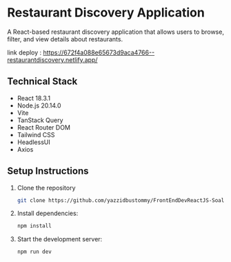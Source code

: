 # Restaurant Discovery Application

A React-based restaurant discovery application that allows users to browse, filter, and view details about restaurants.

link deploy : https://672f4a088e65673d9aca4766--restaurantdiscovery.netlify.app/

## Technical Stack

- React 18.3.1
- Node.js 20.14.0
- Vite
- TanStack Query
- React Router DOM
- Tailwind CSS
- HeadlessUI
- Axios

## Setup Instructions

1. Clone the repository
   ```bash
   git clone https://github.com/yazzidbustommy/FrontEndDevReactJS-Soal-Teknis-M.-Yazid-Al-Busthomi.git
   ```
2. Install dependencies:
   ```bash
   npm install
   ```
3. Start the development server:
   ```bash
   npm run dev
   ```
